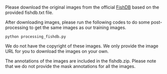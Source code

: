 Please download the original images from the official [FishDB](http://www.fishdb.co.uk/) based on the provided fishdb.txt file.

After downloading images, please run the following codes to do some post-processing to get the same images as our training images.

```python processing_fishdb.py```

We do not have the copyright of these images. We only provide the image URL for you to download the images on your own.

The annotations of the images are included in the fishdb.zip. Please note that we do not provide the mask annotations for all the images.
